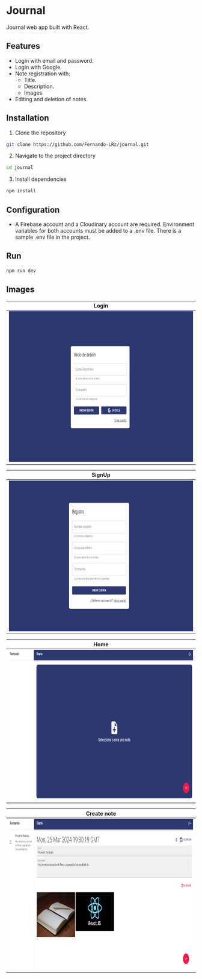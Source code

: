 # Journal
Journal web app built with React.

## Features
* Login with email and password.
* Login with Google.
* Note registration with:
    - Title.
    - Description.
    - Images.
* Editing and deletion of notes.

## Installation
1. Clone the repository
```bash
git clone https://github.com/Fernando-LRz/journal.git
``` 
2. Navigate to the project directory
```bash
cd journal
```
3. Install dependencies
```bash
npm install
```

## Configuration
* A Firebase account and a Cloudinary account are required. Environment variables for both accounts must be added to a .env file. There is a sample .env file in the project.

## Run
```bash
npm run dev
```

## Images
| Login                                                            |
| ---------------------------------------------------------------- |
| <img src="images/login.png" width="870" height="400"/>           |

| SignUp                                                           |
| ---------------------------------------------------------------- |
| <img src="images/signup.png" width="870" height="400"/>          |

| Home                                                             |
| ---------------------------------------------------------------- |
| <img src="images/home.png" width="870" height="400"/>            |

| Create note                                                      |
| ---------------------------------------------------------------- |
| <img src="images/add-note.png" width="870" height="400"/>        |
